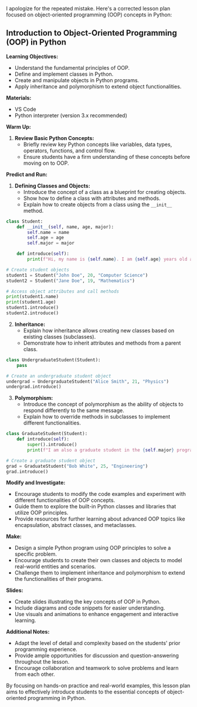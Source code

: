 I apologize for the repeated mistake. Here's a corrected lesson plan focused on object-oriented programming (OOP) concepts in Python:

## Introduction to Object-Oriented Programming (OOP) in Python

**Learning Objectives:**

* Understand the fundamental principles of OOP.
* Define and implement classes in Python.
* Create and manipulate objects in Python programs.
* Apply inheritance and polymorphism to extend object functionalities.

**Materials:**

* VS Code
* Python interpreter (version 3.x recommended)

**Warm Up:**

1. **Review Basic Python Concepts:**
    * Briefly review key Python concepts like variables, data types, operators, functions, and control flow.
    * Ensure students have a firm understanding of these concepts before moving on to OOP.

**Predict and Run:**

1. **Defining Classes and Objects:**
    * Introduce the concept of a class as a blueprint for creating objects.
    * Show how to define a class with attributes and methods.
    * Explain how to create objects from a class using the `__init__` method.

```python
class Student:
    def __init__(self, name, age, major):
        self.name = name
        self.age = age
        self.major = major

    def introduce(self):
        print(f"Hi, my name is {self.name}. I am {self.age} years old and majoring in {self.major}.")

# Create student objects
student1 = Student("John Doe", 20, "Computer Science")
student2 = Student("Jane Doe", 19, "Mathematics")

# Access object attributes and call methods
print(student1.name)
print(student1.age)
student1.introduce()
student2.introduce()
```

2. **Inheritance:**
    * Explain how inheritance allows creating new classes based on existing classes (subclasses).
    * Demonstrate how to inherit attributes and methods from a parent class.

```python
class UndergraduateStudent(Student):
    pass

# Create an undergraduate student object
undergrad = UndergraduateStudent("Alice Smith", 21, "Physics")
undergrad.introduce()
```

3. **Polymorphism:**
    * Introduce the concept of polymorphism as the ability of objects to respond differently to the same message.
    * Explain how to override methods in subclasses to implement different functionalities.

```python
class GraduateStudent(Student):
    def introduce(self):
        super().introduce()
        print(f"I am also a graduate student in the {self.major} program.")

# Create a graduate student object
grad = GraduateStudent("Bob White", 25, "Engineering")
grad.introduce()
```

**Modify and Investigate:**

* Encourage students to modify the code examples and experiment with different functionalities of OOP concepts.
* Guide them to explore the built-in Python classes and libraries that utilize OOP principles.
* Provide resources for further learning about advanced OOP topics like encapsulation, abstract classes, and metaclasses.

**Make:**

* Design a simple Python program using OOP principles to solve a specific problem.
* Encourage students to create their own classes and objects to model real-world entities and scenarios.
* Challenge them to implement inheritance and polymorphism to extend the functionalities of their programs.

**Slides:**

* Create slides illustrating the key concepts of OOP in Python.
* Include diagrams and code snippets for easier understanding.
* Use visuals and animations to enhance engagement and interactive learning.

**Additional Notes:**

* Adapt the level of detail and complexity based on the students' prior programming experience.
* Provide ample opportunities for discussion and question-answering throughout the lesson.
* Encourage collaboration and teamwork to solve problems and learn from each other.

By focusing on hands-on practice and real-world examples, this lesson plan aims to effectively introduce students to the essential concepts of object-oriented programming in Python.
